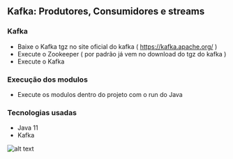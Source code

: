 ## Kafka: Produtores, Consumidores e streams
   
### Kafka 
 * Baixe o Kafka tgz no site oficial do kafka ( https://kafka.apache.org/ )
 * Execute o Zookeeper ( por padrão já vem no download do tgz do kafka )
 * Execute o Kafka
### Execução dos modulos
 * Execute os modulos dentro do projeto com o run do Java

### Tecnologias usadas
 * Java 11 
 * Kafka 
 
 ![alt text](https://github.com/jonathan1Henrique/images/blob/master/kafkalogo.png)
